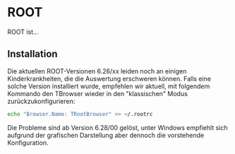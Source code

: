 # ROOT

ROOT ist...

## Installation

Die aktuellen ROOT-Versionen 6.26/xx leiden noch an einigen Kinderkrankheiten, die die Auswertung erschweren können. Falls eine solche Version installiert wurde, empfehlen wir aktuell, mit folgendem Kommando den TBrowser wieder in den "klassischen" Modus zurückzukonfigurieren:
```bash
echo "Browser.Name: TRootBrowser" >> ~/.rootrc
```
Die Probleme sind ab Version 6.28/00 gelöst, unter Windows empfiehlt sich aufgrund der grafischen Darstellung aber dennoch die vorstehende Konfiguration.
